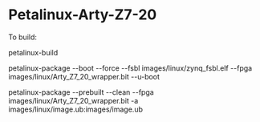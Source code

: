 # Petalinux-Arty-Z7-20

To build:

petalinux-build

petalinux-package --boot --force --fsbl images/linux/zynq_fsbl.elf --fpga images/linux/Arty_Z7_20_wrapper.bit --u-boot

petalinux-package --prebuilt --clean --fpga images/linux/Arty_Z7_20_wrapper.bit -a images/linux/image.ub:images/image.ub
